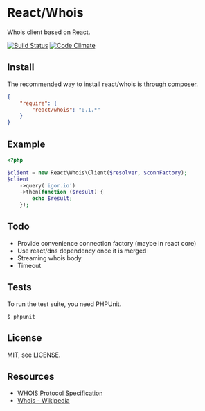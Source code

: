 # React/Whois

Whois client based on React.

[![Build Status](https://secure.travis-ci.org/reactphp/whois.png?branch=master)](http://travis-ci.org/reactphp/whois) [![Code Climate](https://codeclimate.com/github/reactphp/whois/badges/gpa.svg)](https://codeclimate.com/github/reactphp/whois)

## Install

The recommended way to install react/whois is [through composer](http://getcomposer.org).

```JSON
{
    "require": {
        "react/whois": "0.1.*"
    }
}
```

## Example

```php
<?php

$client = new React\Whois\Client($resolver, $connFactory);
$client
    ->query('igor.io')
    ->then(function ($result) {
        echo $result;
    });
```

## Todo

* Provide convenience connection factory (maybe in react core)
* Use react/dns dependency once it is merged
* Streaming whois body
* Timeout

## Tests

To run the test suite, you need PHPUnit.

    $ phpunit

## License

MIT, see LICENSE.

## Resources

* [WHOIS Protocol Specification](http://tools.ietf.org/html/rfc3912)
* [Whois - Wikipedia](http://en.wikipedia.org/wiki/Whois)
